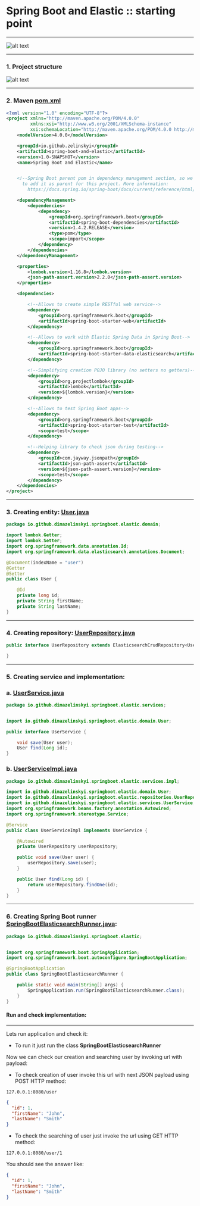 # Spring Boot and Elastic :: starting point

***

![alt text](./etc/sb_el_2.png "Spring Boot and Elastic")

***

### 1. Project structure

![alt text](./etc/tree.png "Project structure")

***

### 2. Maven [pom.xml](./pom.xml)

```xml
<?xml version="1.0" encoding="UTF-8"?>
<project xmlns="http://maven.apache.org/POM/4.0.0"
         xmlns:xsi="http://www.w3.org/2001/XMLSchema-instance"
         xsi:schemaLocation="http://maven.apache.org/POM/4.0.0 http://maven.apache.org/xsd/maven-4.0.0.xsd">
    <modelVersion>4.0.0</modelVersion>

    <groupId>io.github.zelinskyi</groupId>
    <artifactId>spring-boot-and-elastic</artifactId>
    <version>1.0-SNAPSHOT</version>
    <name>Spring Boot and Elastic</name>


    <!--Spring Boot parent pom in dependency management section, so we don't need
      to add it as parent for this project. More information:
        https://docs.spring.io/spring-boot/docs/current/reference/html/using-boot-build-systems.html#using-boot-maven-without-a-parent-->

    <dependencyManagement>
        <dependencies>
            <dependency>
                <groupId>org.springframework.boot</groupId>
                <artifactId>spring-boot-dependencies</artifactId>
                <version>1.4.2.RELEASE</version>
                <type>pom</type>
                <scope>import</scope>
            </dependency>
        </dependencies>
    </dependencyManagement>

    <properties>
        <lombok.version>1.16.8</lombok.version>
        <json-path-assert.version>2.2.0</json-path-assert.version>
    </properties>

    <dependencies>

        <!--Allows to create simple RESTful web service-->
        <dependency>
            <groupId>org.springframework.boot</groupId>
            <artifactId>spring-boot-starter-web</artifactId>
        </dependency>

        <!--Allows to work with Elastic Spring Data in Spring Boot-->
        <dependency>
            <groupId>org.springframework.boot</groupId>
            <artifactId>spring-boot-starter-data-elasticsearch</artifactId>
        </dependency>

        <!--Simplifying creation POJO library (no setters no getters)-->
        <dependency>
            <groupId>org.projectlombok</groupId>
            <artifactId>lombok</artifactId>
            <version>${lombok.version}</version>
        </dependency>

        <!--Allows to test Spring Boot apps-->
        <dependency>
            <groupId>org.springframework.boot</groupId>
            <artifactId>spring-boot-starter-test</artifactId>
            <scope>test</scope>
        </dependency>

        <!--Helping library to check json during testing-->
        <dependency>
            <groupId>com.jayway.jsonpath</groupId>
            <artifactId>json-path-assert</artifactId>
            <version>${json-path-assert.version}</version>
            <scope>test</scope>
        </dependency>
    </dependencies>
</project>
```
***

### 3. Creating entity: [User.java](./src/main/java/io/github/dimazelinskyi/springboot/elastic/domain/User.java)

  ```java
  package io.github.dimazelinskyi.springboot.elastic.domain;
  
  import lombok.Getter;
  import lombok.Setter;
  import org.springframework.data.annotation.Id;
  import org.springframework.data.elasticsearch.annotations.Document;
  
  @Document(indexName = "user")
  @Getter
  @Setter
  public class User {
  
      @Id
      private long id;
      private String firstName;
      private String lastName;
  }
  ```
***

### 4. Creating repository: [UserRepository.java](./src/main/java/io/github/dimazelinskyi/springboot/elastic/repositories/UserRepository.java)

```java
public interface UserRepository extends ElasticsearchCrudRepository<User, Long> {

}
```
***

### 5. Creating service and implementation:
### a. [UserService.java](./src/main/java/io/github/dimazelinskyi/springboot/elastic/services/UserService.java) 

```java
package io.github.dimazelinskyi.springboot.elastic.services;


import io.github.dimazelinskyi.springboot.elastic.domain.User;

public interface UserService {

    void save(User user);
    User find(Long id);
}
```
### b. [UserServiceImpl.java](./src/main/java/io/github/dimazelinskyi/springboot/elastic/services/impl/UserServiceImpl.java)

```java
package io.github.dimazelinskyi.springboot.elastic.services.impl;

import io.github.dimazelinskyi.springboot.elastic.domain.User;
import io.github.dimazelinskyi.springboot.elastic.repositories.UserRepository;
import io.github.dimazelinskyi.springboot.elastic.services.UserService;
import org.springframework.beans.factory.annotation.Autowired;
import org.springframework.stereotype.Service;

@Service
public class UserServiceImpl implements UserService {

    @Autowired
    private UserRepository userRepository;

    public void save(User user) {
        userRepository.save(user);
    }

    public User find(Long id) {
        return userRepository.findOne(id);
    }
}
```
***
### 6. Creating Spring Boot runner [SpringBootElasticsearchRunner.java](./src/main/java/io/github/dimazelinskyi/springboot/elastic/SpringBootElasticsearchRunner.java):
  
  ```java
  package io.github.dimazelinskyi.springboot.elastic;
  
  
  import org.springframework.boot.SpringApplication;
  import org.springframework.boot.autoconfigure.SpringBootApplication;
  
  @SpringBootApplication
  public class SpringBootElasticsearchRunner {
  
      public static void main(String[] args) {
          SpringApplication.run(SpringBootElasticsearchRunner.class);
      }
  }
  ```

#### Run and check implementation:
***

Lets run application and check it:

* To run it just run the class **SpringBootElasticsearchRunner**

Now we can check our creation and searching user by invoking url with payload:

* To check creation of user invoke this url with next JSON payload using POST HTTP method: 

```
127.0.0.1:8080/user
```


```json
{
  "id": 1,
  "firstName": "John",
  "lastName": "Smith"
}
```

* To check the searching of user just invoke the url using GET HTTP method:

```
127.0.0.1:8080/user/1
```

You should see the answer like: 

```json
{
  "id": 1,
  "firstName": "John",
  "lastName": "Smith"
}
```